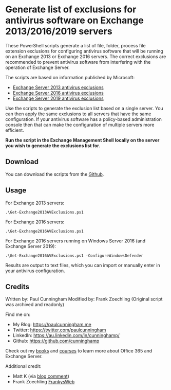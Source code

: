 # Generate list of exclusions for antivirus software on Exchange 2013/2016/2019 servers

These PowerShell scripts generate a list of file, folder, process file extension exclusions for configuring antivirus software that will be running on an Exchange 2013 or Exchange 2016 servers. The correct exclusions are recommended to prevent antivirus software from interfering with the operation of Exchange Server.

The scripts are based on information published by Microsoft:

- [Exchange Server 2013 antivirus exclusions](https://technet.microsoft.com/en-us/library/bb332342(v=exchg.150).aspx)
- [Exchange Server 2016 antivirus exclusions](https://technet.microsoft.com/en-us/library/bb332342(v=exchg.160).aspx)
- [Exchange Server 2019 antivirus exclusions](https://learn.microsoft.com/en-us/Exchange/antispam-and-antimalware/windows-antivirus-software?redirectedfrom=MSDN&view=exchserver-2019)

Use the scripts to generate the exclusion list based on a single server. You can then apply the same exclusions to all servers that have the same configuration. If your antivirus software has a policy-based administration console then that can make the configuration of multiple servers more efficient.

**Run the script in the Exchange Management Shell locally on the server you wish to generate the exclusions list for**.

## Download

You can download the scripts from the [Github](https://github.com/FrankysWeb/ExchangeServerAntivirusExclusions).

## Usage

For Exchange 2013 servers:

```
.\Get-Exchange2013AVExclusions.ps1
```

For Exchange 2016 servers:

```
.\Get-Exchange2016AVExclusions.ps1
```

For Exchange 2016 servers running on Windows Server 2016 (and Exchange Server 2019):

```
.\Get-Exchange2016AVExclusions.ps1 -ConfigureWindowsDefender
```

Results are output to text files, which you can import or manually enter in your antivirus configuration.

## Credits
Written by: Paul Cunningham
Modified by: Frank Zoechling (Original script was archived and readonly)

Find me on:

* My Blog:	https://paulcunningham.me
* Twitter:	https://twitter.com/paulcunningham
* LinkedIn:	https://au.linkedin.com/in/cunninghamp/
* Github:	https://github.com/cunninghamp

Check out my [books](https://paulcunningham.me/books/) and [courses](https://paulcunningham.me/training/) to learn more about Office 365 and Exchange Server.

Additional credit:

* Matt K (via [blog comment](http://exchangeserverpro.com/powershell-script-exchange-2013-antivirus-exclusions/#comment-244497))
* Frank Zoechling [FrankysWeb](https://www.frankysweb.de)
